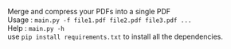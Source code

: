 Merge and compress your PDFs into a single PDF
<br>
Usage : `main.py -f file1.pdf file2.pdf file3.pdf ...`
<br>
Help : `main.py -h`
<br>
use `pip install requirements.txt` to install all the dependencies.
